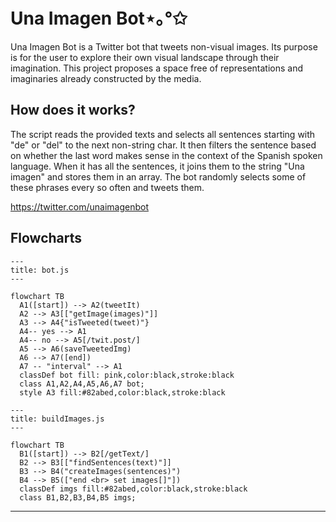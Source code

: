 # Una Imagen Bot⋆｡°✩
Una Imagen Bot is a Twitter bot that tweets non-visual images. Its purpose is for the user to explore their own visual landscape through their imagination. This project proposes a space free of representations and imaginaries already constructed by the media. 

## How does it works?
The script reads the provided texts and selects all sentences starting with "de" or "del" to the next non-string char. It then filters the sentence based on whether the last word makes sense in the context of the Spanish spoken language. When it has all the sentences, it joins them to the string "Una imagen" and stores them in an array. The bot randomly selects some of these phrases every so often and tweets them.

<https://twitter.com/unaimagenbot>

## Flowcharts

```mermaid
---
title: bot.js
---

flowchart TB
  A1([start]) --> A2(tweetIt)
  A2 --> A3[["getImage(images)"]]
  A3 --> A4{"isTweeted(tweet)"}
  A4-- yes --> A1
  A4-- no --> A5[/twit.post/]
  A5 --> A6(saveTweetedImg)
  A6 --> A7([end])
  A7 -- "interval" --> A1
  classDef bot fill: pink,color:black,stroke:black
  class A1,A2,A4,A5,A6,A7 bot;
  style A3 fill:#82abed,color:black,stroke:black

````

```mermaid
---
title: buildImages.js
---

flowchart TB
  B1([start]) --> B2[/getText/]
  B2 --> B3[["findSentences(text)"]]
  B3 --> B4("createImages(sentences)")
  B4 --> B5(["end <br> set images[]"])
  classDef imgs fill:#82abed,color:black,stroke:black
  class B1,B2,B3,B4,B5 imgs;
````
<hr>
<br>
